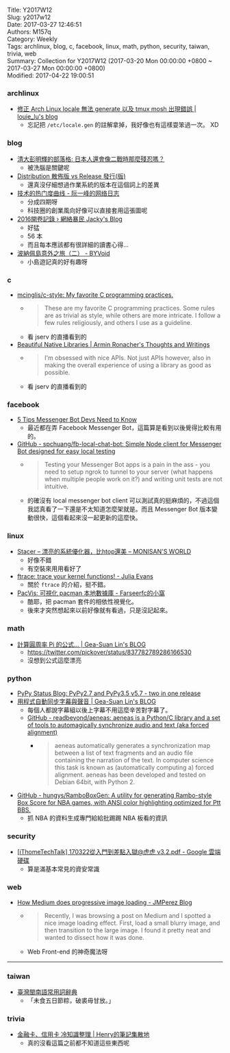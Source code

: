 Title: Y2017W12  
Slug: y2017w12  
Date: 2017-03-27 12:46:51  
Authors: M157q  
Category: Weekly  
Tags: archlinux, blog, c, facebook, linux, math, python, security, taiwan, trivia, web  
Summary: Collection for Y2017W12 (2017-03-20 Mon 00:00:00 +0800 ~ 2017-03-27 Mon 00:00:00 +0800)  
Modified: 2017-04-22 19:00:51  
  
  
  
### archlinux  
  
+ [修正 Arch Linux locale 無法 generate 以及 tmux mosh 出現錯誤 | louie_lu's blog](https://blog.louie.lu/2017/03/15/%e4%bf%ae%e6%ad%a3-arch-linux-locale-%e7%84%a1%e6%b3%95-generate-%e4%bb%a5%e5%8f%8a-tmux-mosh-%e5%87%ba%e7%8f%be%e9%8c%af%e8%aa%a4/)  
    + 忘記把 `/etc/locale.gen` 的註解拿掉，我好像也有這樣耍笨過一次。 XD  
  
  
### blog  
  
+ [清大彭明輝的部落格: 日本人還會像二戰時那麼殘忍嗎？](http://mhperng.blogspot.tw/2017/03/blog-post_8.html)  
    + 被洗腦是關鍵呢  
+ [Distribution 散佈版 vs Release 發行(版)](http://breezymove.blogspot.tw/2017/03/distribution-vs-release.html)  
    + 還真沒仔細想過作業系統的版本在這個詞上的差異  
+ [技术的热门度曲线 - 阮一峰的网络日志](http://www.ruanyifeng.com/blog/2017/03/gartner-hype-cycle.html)  
    + 分成四期呀  
    + 科技圈的創業風向好像可以直接套用這張圖呢  
+ [2016開卷記錄 › 網絡暴民 Jacky's Blog](http://jacky.seezone.net/2017/03/20/8671/)  
    + 好猛  
    + 56 本  
    + 而且每本應該都有很詳細的讀書心得…  
+ [波納佩島意外之旅（二） - BYVoid](https://www.byvoid.com/zht/blog/micronesia-pohnpei-2)  
    + 小島遊記真的好有趣呀  
  
  
### c  
  
+ [mcinglis/c-style: My favorite C programming practices.](https://github.com/mcinglis/c-style)  
    + > These are my favorite C programming practices. Some rules are as trivial as style, while others are more intricate. I follow a few rules religiously, and others I use as a guideline.  
    + 看 jserv 的直播看到的  
+ [Beautiful Native Libraries | Armin Ronacher's Thoughts and Writings](http://lucumr.pocoo.org/2013/8/18/beautiful-native-libraries/)  
    + > I'm obsessed with nice APIs. Not just APIs however, also in making the overall experience of using a library as good as possible.  
    + 看 jserv 的直播看到的  
  
  
### facebook  
  
+ [5 Tips Messenger Bot Devs Need to Know](https://chatbotsmagazine.com/5-tips-messenger-bot-devs-need-to-know-41673173f7c0)  
    + 最近都在弄 Facebook Messenger Bot，這篇算是看到以後覺得比較有用的。  
+ [GitHub - spchuang/fb-local-chat-bot: Simple Node client for Messenger Bot designed for easy local testing](https://github.com/spchuang/fb-local-chat-bot)  
    + > Testing your Messenger Bot apps is a pain in the ass - you need to setup ngrok to tunnel to your server (what happens when multiple people work on it?) and writing unit tests are not intuitive.  
    + 的確沒有 local messenger bot client 可以測試真的挺麻煩的，不過這個我認真看了一下還是不太知道怎麼架就是。而且 Messenger Bot 版本變動很快，這個看起來沒一起更新的這麼快。  
  
  
### linux  
  
+ [Stacer – 漂亮的系統優化器，比htop還美 – MONISAN'S WORLD](https://www.worldplay.com.tw/2017/02/19/stacer/)  
    + 好像不錯  
    + 有空裝來用用看好了  
+ [ftrace: trace your kernel functions! - Julia Evans](https://jvns.ca/blog/2017/03/19/getting-started-with-ftrace/)  
    + 關於 `ftrace` 的介紹，挺不錯。  
+ [PacVis: 可視化 pacman 本地數據庫 - Farseerfc的小窩](http://farseerfc.me/pacvis.html)  
    + 酷耶，把 pacman 套件的相依性視覺化。  
    + 後來才突然想起來以前好像就有看過，只是沒記起來。  
  
  
### math  
  
+ [計算圓周率 Pi 的公式... | Gea-Suan Lin's BLOG](https://blog.gslin.org/archives/2017/03/04/7165/%e8%a8%88%e7%ae%97%e5%9c%93%e5%91%a8%e7%8e%87-pi-%e7%9a%84%e5%85%ac%e5%bc%8f/)  
    + <https://twitter.com/pickover/status/837782789286166530>  
    + 沒想到公式這麼漂亮  
  
  
### python  
  
+ [PyPy Status Blog: PyPy2.7 and PyPy3.5 v5.7 - two in one release](https://morepypy.blogspot.tw/2017/03/pypy27-and-pypy35-v57-two-in-one-release.html)  
+ [用程式自動同步字幕與聲音 | Gea-Suan Lin's BLOG](https://blog.gslin.org/archives/2017/03/19/7201/%e7%94%a8%e7%a8%8b%e5%bc%8f%e8%87%aa%e5%8b%95%e5%90%8c%e6%ad%a5%e5%ad%97%e5%b9%95%e8%88%87%e8%81%b2%e9%9f%b3/)  
    + 每個人都說字幕組以後上字幕不用這麼辛苦對字幕了。  
    + [GitHub - readbeyond/aeneas: aeneas is a Python/C library and a set of tools to automagically synchronize audio and text (aka forced alignment)](https://github.com/readbeyond/aeneas)  
        + > aeneas automatically generates a synchronization map between a list of text fragments and an audio file containing the narration of the text. In computer science this task is known as (automatically computing a) forced alignment.  aeneas has been developed and tested on Debian 64bit, with Python 2.  
+ [GitHub - hungys/RamboBoxGen: A utility for generating Rambo-style Box Score for NBA games, with ANSI color highlighting optimized for Ptt BBS.](https://github.com/hungys/RamboBoxGen)  
    + 抓 NBA 的資料生成專門給給批踢踢 NBA 板看的資訊  
  
  
### security  
  
+ [[iThomeTechTalk] 170322從入門到差點入獄@虎虎 v3.2.pdf - Google 雲端硬碟](https://drive.google.com/file/d/0B3BrI77ApwxWTUZJWkhIOEE5bzQ/view)  
    + 算是滿基本常見的資安常識  
  
  
### web  
  
+ [How Medium does progressive image loading - JMPerez Blog](https://jmperezperez.com/medium-image-progressive-loading-placeholder/)  
    + > Recently, I was browsing a post on Medium and I spotted a nice image loading effect. First, load a small blurry image, and then transition to the large image. I found it pretty neat and wanted to dissect how it was done.  
    + Web Front-end 的神奇魔法呀  
  
  
---  
  
  
### taiwan  
  
+ [臺灣閩南語常用詞辭典](http://twblg.dict.edu.tw/holodict_new/result_detail.jsp?n_no=60124&curpage=1&sample=%E6%9C%AA%E9%A3%9F%E4%BA%94%E6%97%A5%E7%AF%80%E7%B2%BD%EF%BC%8C%E7%A0%B4%E8%A3%98%E6%AF%8B%E7%94%98%E6%94%BE%E3%80%82&radiobutton=1&querytarget=1&limit=20&pagenum=1&rowcount=1)  
    + 「未食五日節粽，破裘毋甘放。」  
  
  
### trivia  
  
+ [金融卡、信用卡 冷知識整理 | Henry的筆記集散地](https://note.hy31.net/?p=278)  
    +  真的沒看這篇之前都不知道這些東西呢  
